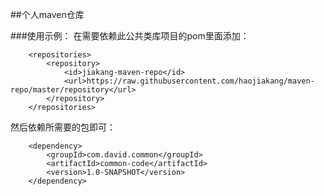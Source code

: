 ##个人maven仓库

###使用示例：
在需要依赖此公共类库项目的pom里面添加：
```
    <repositories>
        <repository>
            <id>jiakang-maven-repo</id>
            <url>https://raw.githubusercontent.com/haojiakang/maven-repo/master/repository</url>
        </repository>
    </repositories>
```
然后依赖所需要的包即可：
```
    <dependency>
        <groupId>com.david.common</groupId>
        <artifactId>common-code</artifactId>
        <version>1.0-SNAPSHOT</version>
    </dependency>
```